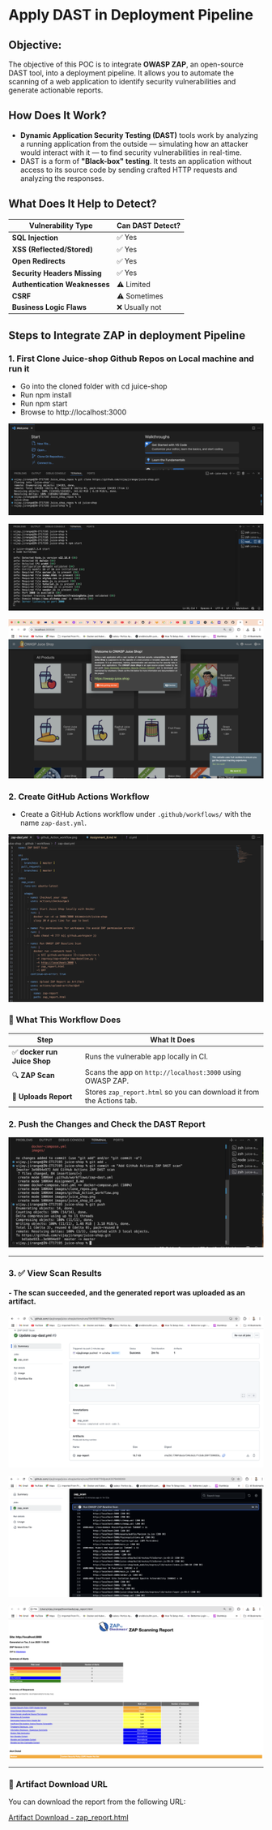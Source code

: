 # Apply DAST in Deployment Pipeline

## Objective:
The objective of this POC is to integrate **OWASP ZAP**, an open-source DAST tool, into a deployment pipeline. It allows you to automate the scanning of a web application to identify security vulnerabilities and generate actionable reports.

## How Does It Work?
- **Dynamic Application Security Testing (DAST)** tools work by analyzing a running application from the outside — simulating how an attacker would interact with it — to find security vulnerabilities in real-time.
- DAST is a form of **"Black-box" testing**. It tests an application without access to its source code by sending crafted HTTP requests and analyzing the responses.


## What Does It Help to Detect?

| Vulnerability Type         | Can DAST Detect?       |
|----------------------------|------------------------|
| **SQL Injection**          | ✅ Yes                |
| **XSS (Reflected/Stored)** | ✅ Yes                |
| **Open Redirects**         | ✅ Yes                |
| **Security Headers Missing** | ✅ Yes             |
| **Authentication Weaknesses** | ⚠️ Limited        |
| **CSRF**                   | ⚠️ Sometimes          |
| **Business Logic Flaws**   | ❌ Usually not         |


## Steps to Integrate ZAP in deployment Pipeline

### 1. First Clone Juice-shop Github Repos on Local machine and run it

 - Go into the cloned folder with cd juice-shop
 - Run npm install
 - Run npm start
 - Browse to http://localhost:3000

![Juice Shop Repos](images/clone_repos.png)

![Juice Shop App started Locally](images/juice_shop.png)

![Juice Shop started Locally](images/juice_shop_UI.png)


### 2. Create GitHub Actions Workflow 

- Create a GitHub Actions workflow under `.github/workflows/` with the name `zap-dast.yml`.

![GitHub Action workflow](images/workflow_yml.png)

### 📝 What This Workflow Does

| Step                        | What It Does                                           |
|-----------------------------|-------------------------------------------------------|
| ✅ **docker run Juice Shop** | Runs the vulnerable app locally in CI.                |
| 🔍 **ZAP Scan**             | Scans the app on `http://localhost:3000` using OWASP ZAP. |
| 📄 **Uploads Report**       | Stores `zap_report.html` so you can download it from the Actions tab. |


### 2. Push the Changes and Check the DAST Report

![Code Commit](images/push_commit.png)

---

### 3. ✅ View Scan Results

#### - The scan succeeded, and the generated report was uploaded as an artifact.

![DAST Scan](images/DAST_Scan.png)

![DAST Scan Logs](images/Scan_logs.png)

![ZAP Scan Report](images/ZAP_Report.png)

---

### 📄 Artifact Download URL

You can download the report from the following URL:

[Artifact Download - zap_report.html](https://github.com/vijayjirange/juice-shop/actions/runs/15416861555/artifacts/3249566064)

